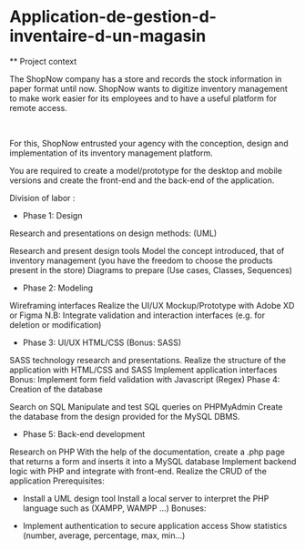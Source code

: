 # Application-de-gestion-d-inventaire-d-un-magasin



** Project context

The ShopNow company has a store and records the stock information in paper format until now. ShopNow wants to digitize inventory management to make work easier for its employees and to have a useful platform for remote access.

​

For this, ShopNow entrusted your agency with the conception, design and implementation of its inventory management platform.

You are required to create a model/prototype for the desktop and mobile versions and create the front-end and the back-end of the application.

Division of labor :

- Phase 1: Design

Research and presentations on design methods: (UML)

Research and present design tools
Model the concept introduced, that of inventory management (you have the freedom to choose the products present in the store) Diagrams to prepare (Use cases, Classes, Sequences)
- Phase 2: Modeling

Wireframing interfaces
Realize the UI/UX Mockup/Prototype with Adobe XD or Figma
N.B: Integrate validation and interaction interfaces (e.g. for deletion or modification)

- Phase 3: UI/UX HTML/CSS (Bonus: SASS)

SASS technology research and presentations.
Realize the structure of the application with HTML/CSS and SASS
Implement application interfaces
Bonus: Implement form field validation with Javascript (Regex)
Phase 4: Creation of the database

 Search on SQL
Manipulate and test SQL queries on PHPMyAdmin
Create the database from the design provided for the MySQL DBMS.

- Phase 5: Back-end development

Research on PHP
With the help of the documentation, create a .php page that returns a form and inserts it into a MySQL database
Implement backend logic with PHP and integrate with front-end.
Realize the CRUD of the application
Prerequisites:

- Install a UML design tool
Install a local server to interpret the PHP language such as (XAMPP, WAMPP ...)
Bonuses:

- Implement authentication to secure application access
Show statistics (number, average, percentage, max, min...)
